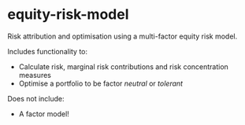 # equity-risk-model

Risk attribution and optimisation using a multi-factor equity risk model.

Includes functionality to:
* Calculate risk, marginal risk contributions and risk concentration measures
* Optimise a portfolio to be factor *neutral* or *tolerant*

Does not include:
* A factor model!